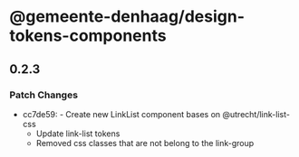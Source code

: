 # @gemeente-denhaag/design-tokens-components

## 0.2.3

### Patch Changes

- cc7de59: - Create new LinkList component bases on @utrecht/link-list-css
  - Update link-list tokens
  - Removed css classes that are not belong to the link-group
